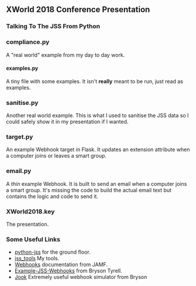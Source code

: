 ## XWorld 2018 Conference Presentation

### Talking To The JSS From Python

### compliance.py

A "real world" example from my day to day work.

#### examples.py

A tiny file with some examples. It isn't **really** meant to be run, just read as examples.

### sanitise.py

Another real world example. This is what I used to sanitise the JSS data so I could safely show it in my presentation if I wanted.

### target.py

An example Webhook target in Flask. It updates an extension attribute when
a computer joins or leaves a smart group.

### email.py

A _thin_ example Webhook. It is built to send an email when a computer joins
a smart group. It's missing the code to build the actual email text but
contains the logic and code to send it.

### XWorld2018.key

The presentation.

### Some Useful Links

- [python-jss](https://github.com/jssimporter/python-jss) for the ground floor.
- [jss_tools](https://github.com/Honestpuck/jss_tools) My tools.
- [Webhooks](http://developer.jamf.com/webhooks) documentation from JAMF.
- [Example-JSS-Webhooks](https://github.com/brysontyrrell/Example-JSS-Webhooks) from Bryson Tyrell.
- [Jook](https://github.com/brysontyrrell/Jook) Extremely useful webhook simulator from Bryson
